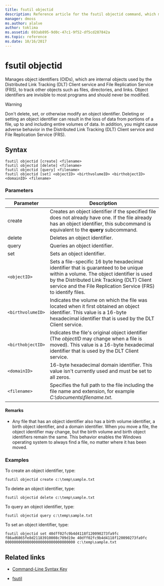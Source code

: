 ```yaml
---
title: fsutil objectid
description: Reference article for the fsutil objectid command, which manages object identifiers to track other objects such as files, directories, and links.
manager: dmoss
ms.author: alalve
author: toklima
ms.assetid: 693ab895-9d0c-47c1-9f52-df5cd287842a
ms.topic: reference
ms.date: 10/16/2017
---
```


# fsutil objectid



Manages object identifiers (OIDs), which are internal objects used by the Distributed Link Tracking (DLT) Client service and File Replication Service (FRS), to track other objects such as files, directories, and links. Object identifiers are invisible to most programs and should never be modified.

> [!WARNING]
> Don't delete, set, or otherwise modify an object identifier. Deleting or setting an object identifier can result in the loss of data from portions of a file, up to and including entire volumes of data. In addition, you might cause adverse behavior in the Distributed Link Tracking (DLT) Client service and File Replication Service (FRS).

## Syntax

```
fsutil objectid [create] <filename>
fsutil objectid [delete] <filename>
fsutil objectid [query] <filename>
fsutil objectid [set] <objectID> <birthvolumeID> <birthobjectID> <domainID> <filename>
```

### Parameters

| Parameter | Description |
| --------- | ----------- |
| create | Creates an object identifier if the specified file does not already have one. If the file already has an object identifier, this subcommand is equivalent to the **query** subcommand. |
| delete | Deletes an object identifier. |
| query | Queries an object identifier. |
| set | Sets an object identifier. |
| `<objectID>` | Sets a file-specific 16 byte hexadecimal identifier that is guaranteed to be unique within a volume. The object identifier is used by the Distributed Link Tracking (DLT) Client service and the File Replication Service (FRS) to identify files. |
| `<birthvolumeID>` | Indicates the volume on which the file was located when it first obtained an object identifier. This value is a 16-byte hexadecimal identifier that is used by the DLT Client service. |
| `<birthobjectID>` | Indicates the file's original object identifier (The *objectID* may change when a file is moved). This value is a 16-byte hexadecimal identifier that is used by the DLT Client service. |
| `<domainID>` | 16-byte hexadecimal domain identifier. This value isn't currently used and must be set to all zeros. |
| `<filename>` | Specifies the full path to the file including the file name and extension, for example *C:\documents\filename.txt*. |

#### Remarks

- Any file that has an object identifier also has a birth volume identifier, a birth object identifier, and a domain identifier. When you move a file, the object identifier may change, but the birth volume and birth object identifiers remain the same. This behavior enables the Windows operating system to always find a file, no matter where it has been moved.

### Examples

To create an object identifier, type:

`fsutil objectid create c:\temp\sample.txt`

To delete an object identifier, type:

`fsutil objectid delete c:\temp\sample.txt`

To query an object identifier, type:

`fsutil objectid query c:\temp\sample.txt`

To set an object identifier, type:

`fsutil objectid set 40dff02fc9b4d4118f120090273fa9fc f86ad6865fe8d21183910008c709d19e 40dff02fc9b4d4118f120090273fa9fc 00000000000000000000000000000000 c:\temp\sample.txt`

## Related links

- [Command-Line Syntax Key](command-line-syntax-key.md)

- [fsutil](fsutil.md)
